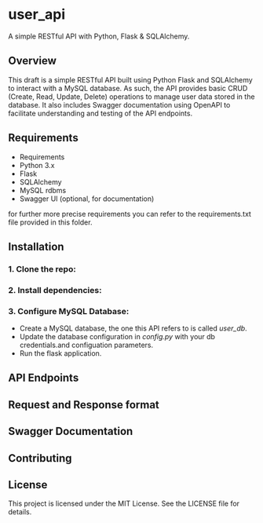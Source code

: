 # user_api
A simple RESTful API with Python, Flask & SQLAlchemy.

## Overview
This draft is a simple RESTful API built using Python Flask and SQLAlchemy to interact with a MySQL database. As such, the API provides basic CRUD (Create, Read, Update, Delete) operations to manage user data stored in the database. It also includes Swagger documentation using OpenAPI to facilitate understanding and testing of the API endpoints.

## Requirements

- Requirements
- Python 3.x
- Flask
- SQLAlchemy
- MySQL rdbms
- Swagger UI (optional, for documentation)

for further more precise requirements you can refer to the requirements.txt file provided in this folder.

## Installation
### 1. Clone the repo:

### 2. Install dependencies:

### 3. Configure MySQL Database:

- Create a MySQL database, the one this API refers to is called *user_db*.
- Update the database configuration in *config.py* with your db credentials.and configuation parameters.
- Run the flask application.

## API Endpoints

## Request and Response format

## Swagger Documentation

## Contributing

## License
This project is licensed under the MIT License. See the LICENSE file for details.

